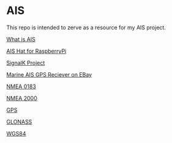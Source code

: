 # AIS
This repo is intended to zerve as a resource for my AIS project.

[What is AIS](https://en.wikipedia.org/wiki/Automatic_identification_system)

[AIS Hat for RaspberryPi](https://www.garykessler.net/library/ais_pi.html#hardware)

[SignalK Project](https://signalk.org/)

[Marine AIS GPS Reciever on EBay](
https://www.ebay.ie/itm/394589732748?hash=item5bdf617f8c:g:wHYAAOSwz9NkSPpn&amdata=enc%3AAQAIAAAA4I2ySf2uFxD6fMhaI7xNI%2FoBHGmfMxJsc5q9L6e6Yk3Pz%2F78aqf0oH9%2FSE3q0B2KOJZhdsk7NhFc7QXWpLMU3j4WwPKMIBi7PKdWq4gjtVfi0Bm5XRvIQ3JuIZqI0KB3ZHWUFwBOVhCoTdf%2B%2F%2F%2BTZhxu1qk4UVpyeIPBIwsmtaXzjZTZADzSOn5iGZ0DDfVCQnQ7lkSqM8DSLPpN4pQsJ4li0LSIKDoqUB%2FHiFOgfSfnKGN5ICAkYuN0hyH5aq9NIaVr0MFfug1svzS2rfa9UI1EgPxiCRZw3JG1OE0YLUDQ%7Ctkp%3ABFBMtpC1wuRi)

[NMEA 0183](https://en.wikipedia.org/wiki/NMEA_0183)

[NMEA 2000](https://en.wikipedia.org/wiki/NMEA_2000)

[GPS](https://en.wikipedia.org/wiki/Global_Positioning_System)

[GLONASS](https://en.wikipedia.org/wiki/GLONASS)

[WGS84](https://en.wikipedia.org/wiki/World_Geodetic_System#WGS84)
